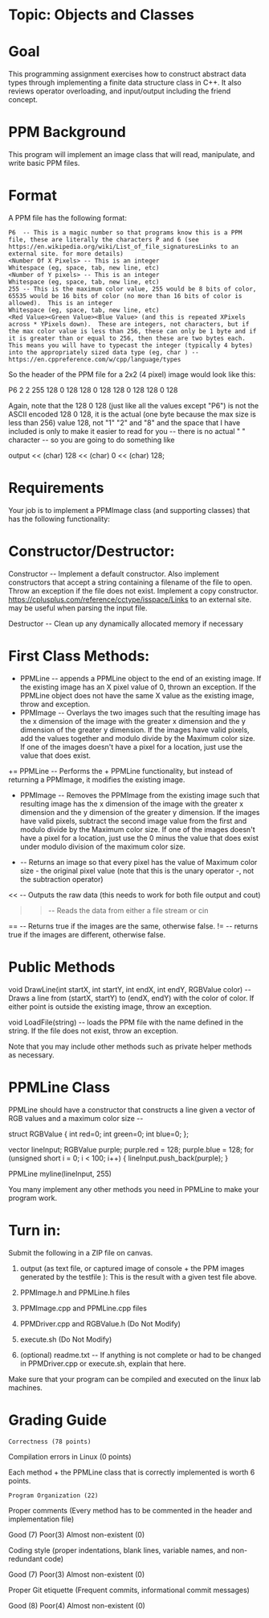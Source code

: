 # Topic: Objects and Classes 

# Goal

This programming assignment exercises how to construct abstract data types through implementing a finite data structure class in C++.  It also reviews operator overloading, and input/output including the friend concept.

# PPM Background

This program will implement an image class that will read, manipulate, and write basic PPM files.

# Format

A PPM file has the following format:

    P6  -- This is a magic number so that programs know this is a PPM file, these are literally the characters P and 6 (see https://en.wikipedia.org/wiki/List_of_file_signaturesLinks to an external site. for more details)
    <Number Of X Pixels> -- This is an integer
    Whitespace (eg, space, tab, new line, etc)
    <Number of Y pixels> -- This is an integer
    Whitespace (eg, space, tab, new line, etc)
    255 -- This is the maximum color value, 255 would be 8 bits of color, 65535 would be 16 bits of color (no more than 16 bits of color is allowed).  This is an integer
    Whitespace (eg, space, tab, new line, etc)
    <Red Value><Green Value><Blue Value> (and this is repeated XPixels across * YPixels down).  These are integers, not characters, but if the max color value is less than 256, these can only be 1 byte and if it is greater than or equal to 256, then these are two bytes each.  This means you will have to typecast the integer (typically 4 bytes) into the appropriately sized data type (eg, char ) -- https://en.cppreference.com/w/cpp/language/types

So the header of the PPM file for a 2x2 (4 pixel) image would look like this:

P6
2 2
255
128 0 128 128 0 128 128 0 128 128 0 128

Again, note that the 128 0 128 (just like all the values except "P6") is not the ASCII encoded 128 0 128, it is the actual (one byte because the max size is less than 256) value 128, not "1" "2" and "8" and the space that I have included is only to make it easier to read for you -- there is no actual " " character -- so you are going to do something like

output << (char) 128 << (char) 0 << (char) 128;

 

# Requirements

 

Your job is to implement a PPMImage class (and supporting classes) that has the following functionality:

 

# Constructor/Destructor:

Constructor -- Implement a default constructor.  Also implement constructors that accept a string containing a filename of the file to open.  Throw an exception if the file does not exist. Implement a copy constructor.  https://cplusplus.com/reference/cctype/isspace/Links to an external site.  may be useful when parsing the input file.

Destructor -- Clean up any dynamically allocated memory if necessary

# First Class Methods:

+ PPMLine -- appends a PPMLine object to the end of an existing image.  If the existing image has an X pixel value of 0, thrown an exception.  If the PPMLine object does not have the same X value as the existing image, throw and exception.
+ PPMImage -- Overlays the two images such that the resulting image has the x dimension of the image with the greater x dimension and the y dimension of the greater y dimension.  If the images have valid pixels, add the values together and modulo divide by the Maximum color size.  If one of the images doesn't have a pixel for a location, just use the value that does exist.

+= PPMLine -- Performs the + PPMLine functionality, but instead of returning a PPMImage, it modifies the existing image.

- PPMImage -- Removes the PPMImage from the existing image such that resulting image has the x dimension of the image with the greater x dimension and the y dimension of the greater y dimension.  If the images have valid pixels, subtract the second image value from the first and modulo divide by the Maximum color size.  If one of the images doesn't have a pixel for a location, just use the 0 minus the value that does exist under modulo division of the maximum color size.

- -- Returns an image so that every pixel has the value of Maximum color size - the original pixel value  (note that this is the unary operator -, not the subtraction operator)

<< -- Outputs the raw data (this needs to work for both file output and cout)

>> -- Reads the data from either a file stream or cin

== -- Returns true if the images are the same, otherwise false.
!= -- returns true if the images are different, otherwise false.

# Public Methods


void DrawLine(int startX, int startY, int endX, int endY, RGBValue color) -- Draws a line from (startX, startY) to (endX, endY) with the color of color.  If either point is outside the existing image, throw an exception.

void LoadFile(string) -- loads the PPM file with the name defined in the string.  If the file does not exist, throw an exception.

 Note that you may include other methods such as private helper methods as necessary.

 

# PPMLine Class

PPMLine should have a constructor that constructs a line given a vector of RGB values and a maximum color size --

struct RGBValue {
   int red=0;
   int green=0;
   int blue=0;
};


vector<RGBValue> lineInput;
RGBValue purple;
purple.red = 128;
purple.blue = 128;
for (unsigned short i = 0; i < 100; i++) {
    lineInput.push_back(purple);
}

PPMLine myline(lineInput, 255)

You many implement any other methods you need in PPMLine to make your program work.

 

 

# Turn in:

Submit the following in a ZIP file on canvas.

1) output (as text file, or captured image of console + the PPM images generated by the testfile ): This is the result with a given test file above.

2) PPMImage.h and PPMLine.h files

3) PPMImage.cpp and PPMLine.cpp files

3) PPMDriver.cpp and RGBValue.h (Do Not Modify)

4) execute.sh (Do Not Modify)

5)  (optional) readme.txt --   If anything is not complete or had to be changed in PPMDriver.cpp or execute.sh, explain that here.

Make sure that your program can be compiled and executed on the linux lab machines.

 

# Grading Guide 

    Correctness (78 points)

Compilation errors in Linux (0 points)

Each method + the PPMLine class that is correctly implemented is worth 6 points. 

  

    Program Organization (22)

   Proper comments (Every method has to be commented in the header and implementation file)

   Good (7)       Poor(3)        Almost non-existent (0)

 

   Coding style (proper indentations, blank lines, variable names, and non-redundant code)

  Good (7)       Poor(3)        Almost non-existent (0)

 

   Proper Git etiquette (Frequent commits, informational commit messages)

  Good (8)       Poor(4)       Almost non-existent (0)
